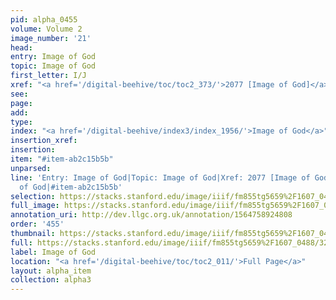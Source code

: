 ```yaml
---
pid: alpha_0455
volume: Volume 2
image_number: '21'
head: 
entry: Image of God
topic: Image of God
first_letter: I/J
xref: "<a href='/digital-beehive/toc/toc2_373/'>2077 [Image of God]</a>"
see: 
page: 
add: 
type: 
index: "<a href='/digital-beehive/index3/index_1956/'>Image of God</a>"
insertion_xref: 
insertion: 
item: "#item-ab2c15b5b"
unparsed: 
line: 'Entry: Image of God|Topic: Image of God|Xref: 2077 [Image of God]|Index: Image
  of God|#item-ab2c15b5b'
selection: https://stacks.stanford.edu/image/iiif/fm855tg5659%2F1607_0488/321,3914,3036,443/full/0/default.jpg
full_image: https://stacks.stanford.edu/image/iiif/fm855tg5659%2F1607_0488/full/full/0/default.jpg
annotation_uri: http://dev.llgc.org.uk/annotation/1564758924808
order: '455'
thumbnail: https://stacks.stanford.edu/image/iiif/fm855tg5659%2F1607_0488/321,3914,600,180/250,/0/default.jpg
full: https://stacks.stanford.edu/image/iiif/fm855tg5659%2F1607_0488/321,3914,3036,443/full/0/default.jpg
label: Image of God
location: "<a href='/digital-beehive/toc/toc2_011/'>Full Page</a>"
layout: alpha_item
collection: alpha3
---
```

